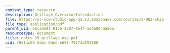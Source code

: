 ```yaml
---
content_type: resource
description: Grillage Overview/Introduction
file: https://ol-ocw-studio-app-qa.s3.amazonaws.com/courses/2-082-ship-structural-analysis-design-13-122-spring-2003/f8e14c655abc6dede69f79174d291800_notes_39_grillage_ove.pdf
file_type: application/pdf
parent_uid: 66cade9f-8156-2287-0b4f-1efb004a50ea
resourcetype: Document
title: notes_39_grillage_ove.pdf
uid: f8e14c65-5abc-6ded-e69f-79174d291800
---
```

